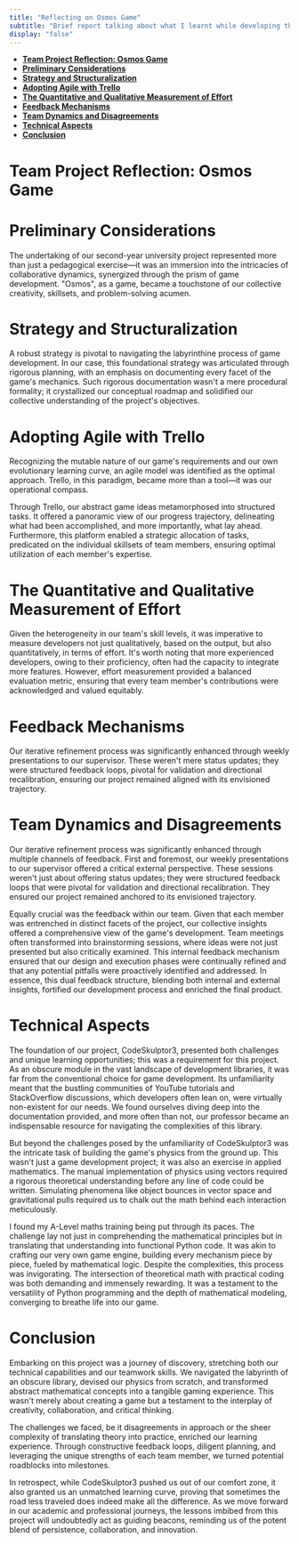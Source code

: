 ```yaml
---
title: "Reflecting on Osmos Game"
subtitle: "Brief report talking about what I learnt while developing this platform"
display: "false"
---
```


- [**Team Project Reflection: Osmos Game**](#team-project-reflection-osmos-game)
- [**Preliminary Considerations**](#preliminary-considerations)
- [**Strategy and Structuralization**](#strategy-and-structuralization)
- [**Adopting Agile with Trello**](#adopting-agile-with-trello)
- [**The Quantitative and Qualitative Measurement of Effort**](#the-quantitative-and-qualitative-measurement-of-effort)
- [**Feedback Mechanisms**](#feedback-mechanisms)
- [**Team Dynamics and Disagreements**](#team-dynamics-and-disagreements)
- [**Technical Aspects**](#technical-aspects)
- [**Conclusion**](#conclusion)


# **Team Project Reflection: Osmos Game**

# **Preliminary Considerations**
The undertaking of our second-year university project represented more than just a pedagogical exercise—it was an immersion into the intricacies of collaborative dynamics, synergized through the prism of game development. "Osmos", as a game, became a touchstone of our collective creativity, skillsets, and problem-solving acumen. 

# **Strategy and Structuralization**
A robust strategy is pivotal to navigating the labyrinthine process of game development. In our case, this foundational strategy was articulated through rigorous planning, with an emphasis on documenting every facet of the game's mechanics. Such rigorous documentation wasn't a mere procedural formality; it crystallized our conceptual roadmap and solidified our collective understanding of the project's objectives.

# **Adopting Agile with Trello**
Recognizing the mutable nature of our game's requirements and our own evolutionary learning curve, an agile model was identified as the optimal approach. Trello, in this paradigm, became more than a tool—it was our operational compass. 

Through Trello, our abstract game ideas metamorphosed into structured tasks. It offered a panoramic view of our progress trajectory, delineating what had been accomplished, and more importantly, what lay ahead. Furthermore, this platform enabled a strategic allocation of tasks, predicated on the individual skillsets of team members, ensuring optimal utilization of each member's expertise.

# **The Quantitative and Qualitative Measurement of Effort**
Given the heterogeneity in our team's skill levels, it was imperative to measure developers not just qualitatively, based on the output, but also quantitatively, in terms of effort. It's worth noting that more experienced developers, owing to their proficiency, often had the capacity to integrate more features. However, effort measurement provided a balanced evaluation metric, ensuring that every team member's contributions were acknowledged and valued equitably.

# **Feedback Mechanisms**
Our iterative refinement process was significantly enhanced through weekly presentations to our supervisor. These weren't mere status updates; they were structured feedback loops, pivotal for validation and directional recalibration, ensuring our project remained aligned with its envisioned trajectory.

# **Team Dynamics and Disagreements**
Our iterative refinement process was significantly enhanced through multiple channels of feedback. First and foremost, our weekly presentations to our supervisor offered a critical external perspective. These sessions weren't just about offering status updates; they were structured feedback loops that were pivotal for validation and directional recalibration. They ensured our project remained anchored to its envisioned trajectory.

Equally crucial was the feedback within our team. Given that each member was entrenched in distinct facets of the project, our collective insights offered a comprehensive view of the game's development. Team meetings often transformed into brainstorming sessions, where ideas were not just presented but also critically examined. This internal feedback mechanism ensured that our design and execution phases were continually refined and that any potential pitfalls were proactively identified and addressed. In essence, this dual feedback structure, blending both internal and external insights, fortified our development process and enriched the final product.

# **Technical Aspects**

The foundation of our project, CodeSkulptor3, presented both challenges and unique learning opportunities; this was a requirement for this project. As an obscure module in the vast landscape of development libraries, it was far from the conventional choice for game development. Its unfamiliarity meant that the bustling communities of YouTube tutorials and StackOverflow discussions, which developers often lean on, were virtually non-existent for our needs. We found ourselves diving deep into the documentation provided, and more often than not, our professor became an indispensable resource for navigating the complexities of this library.

But beyond the challenges posed by the unfamiliarity of CodeSkulptor3 was the intricate task of building the game's physics from the ground up. This wasn't just a game development project; it was also an exercise in applied mathematics. The manual implementation of physics using vectors required a rigorous theoretical understanding before any line of code could be written. Simulating phenomena like object bounces in vector space and gravitational pulls required us to chalk out the math behind each interaction meticulously. 

I found my A-Level maths training being put through its paces. The challenge lay not just in comprehending the mathematical principles but in translating that understanding into functional Python code. It was akin to crafting our very own game engine, building every mechanism piece by piece, fueled by mathematical logic. Despite the complexities, this process was invigorating. The intersection of theoretical math with practical coding was both demanding and immensely rewarding. It was a testament to the versatility of Python programming and the depth of mathematical modeling, converging to breathe life into our game.

# **Conclusion**

Embarking on this project was a journey of discovery, stretching both our technical capabilities and our teamwork skills. We navigated the labyrinth of an obscure library, devised our physics from scratch, and transformed abstract mathematical concepts into a tangible gaming experience. This wasn't merely about creating a game but a testament to the interplay of creativity, collaboration, and critical thinking.

The challenges we faced, be it disagreements in approach or the sheer complexity of translating theory into practice, enriched our learning experience. Through constructive feedback loops, diligent planning, and leveraging the unique strengths of each team member, we turned potential roadblocks into milestones. 

In retrospect, while CodeSkulptor3 pushed us out of our comfort zone, it also granted us an unmatched learning curve, proving that sometimes the road less traveled does indeed make all the difference. As we move forward in our academic and professional journeys, the lessons imbibed from this project will undoubtedly act as guiding beacons, reminding us of the potent blend of persistence, collaboration, and innovation.